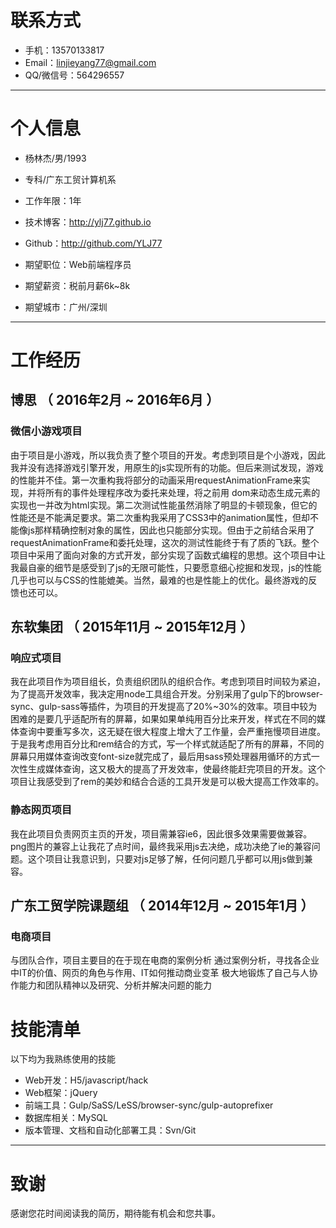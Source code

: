 # 联系方式

- 手机：13570133817
- Email：linjieyang77@gmail.com 
- QQ/微信号：564296557

---

# 个人信息

 - 杨林杰/男/1993 
 - 专科/广东工贸计算机系 
 - 工作年限：1年
 - 技术博客：http://ylj77.github.io
 - Github：http://github.com/YLJ77

 - 期望职位：Web前端程序员
 - 期望薪资：税前月薪6k~8k
 - 期望城市：广州/深圳

---

# 工作经历

## 博思 （ 2016年2月 ~ 2016年6月 ）

### 微信小游戏项目
由于项目是小游戏，所以我负责了整个项目的开发。考虑到项目是个小游戏，因此我并没有选择游戏引擎开发，用原生的js实现所有的功能。但后来测试发现，游戏的性能并不佳。第一次重构我将部分的动画采用requestAnimationFrame来实现，并将所有的事件处理程序改为委托来处理，将之前用
dom来动态生成元素的实现也一并改为html实现。第二次测试性能虽然消除了明显的卡顿现象，但它的性能还是不能满足要求。第二次重构我采用了CSS3中的animation属性，但却不能像js那样精确控制对象的属性，因此也只能部分实现。但由于之前结合采用了requestAnimationFrame和委托处理，这次的测试性能终于有了质的飞跃。整个项目中采用了面向对象的方式开发，部分实现了函数式编程的思想。这个项目中让我最自豪的细节是感受到了js的无限可能性，只要愿意细心挖掘和发现，js的性能几乎也可以与CSS的性能媲美。当然，最难的也是性能上的优化。最终游戏的反馈也还可以。

## 东软集团 （ 2015年11月 ~ 2015年12月 ）

### 响应式项目
我在此项目作为项目组长，负责组织团队的组织合作。考虑到项目时间较为紧迫，为了提高开发效率，我决定用node工具组合开发。分别采用了gulp下的browser-sync、gulp-sass等插件，为项目的开发提高了20%~30%的效率。项目中较为困难的是要几乎适配所有的屏幕，如果如果单纯用百分比来开发，样式在不同的媒体查询中要重写多次，这无疑在很大程度上增大了工作量，会严重拖慢项目进度。于是我考虑用百分比和rem结合的方式，写一个样式就适配了所有的屏幕，不同的屏幕只用媒体查询改变font-size就完成了，最后用sass预处理器用循环的方式一次性生成媒体查询，这又极大的提高了开发效率，使最终能赶完项目的开发。这个项目让我感受到了rem的美妙和结合合适的工具开发是可以极大提高工作效率的。


### 静态网页项目 
我在此项目负责网页主页的开发，项目需兼容ie6，因此很多效果需要做兼容。png图片的兼容上让我花了点时间，最终我采用js去决绝，成功决绝了ie的兼容问题。这个项目让我意识到，只要对js足够了解，任何问题几乎都可以用js做到兼容。

 
## 广东工贸学院课题组 （ 2014年12月 ~ 2015年1月 ）

### 电商项目 
与团队合作，项目主要目的在于现在电商的案例分析
通过案例分析，寻找各企业中IT的价值、网页的角色与作用、IT如何推动商业变革
极大地锻炼了自己与人协作能力和团队精神以及研究、分析并解决问题的能力


# 技能清单

以下均为我熟练使用的技能

- Web开发：H5/javascript/hack
- Web框架：jQuery
- 前端工具：Gulp/SaSS/LeSS/browser-sync/gulp-autoprefixer
- 数据库相关：MySQL
- 版本管理、文档和自动化部署工具：Svn/Git


---

# 致谢
感谢您花时间阅读我的简历，期待能有机会和您共事。
